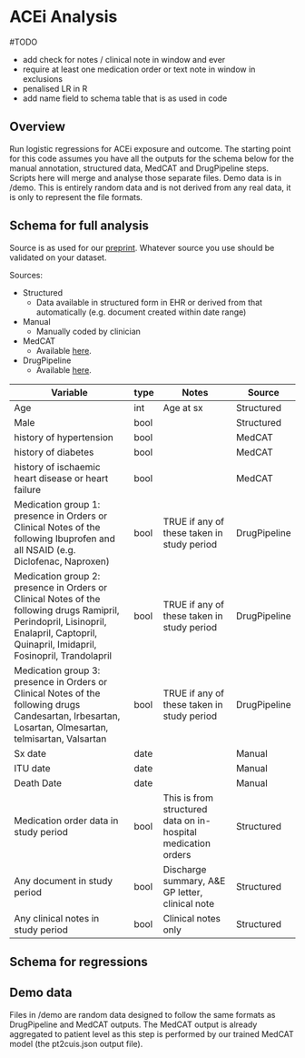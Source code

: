 # ACEi Analysis

#TODO
* add check for notes / clinical note in window and ever
* require at least one medication order or text note in window in exclusions
* penalised LR in R
* add name field to schema table that is as used in code

## Overview
Run logistic regressions for ACEi exposure and outcome. The starting point for this code assumes you have all the
outputs for the schema below for the manual annotation, structured data, MedCAT and DrugPipeline steps. Scripts
here will merge and analyse those separate files. Demo data is in /demo. This is entirely random data and is not derived
from any real data, it is only to represent the file formats.

## Schema for full analysis
Source is as used for our [preprint](https://www.researchgate.net/publication/340261837_Treatment_with_ACE-inhibitors_is_not_associated_with_early_severe_SARS-Covid-19_infection_in_a_multi-site_UK_acute_Hospital_Trust?channel=doi&linkId=5e806057a6fdcc139c10467a&showFulltext=true).
Whatever source you use should be validated on your dataset.

Sources:
* Structured
  * Data available in structured form in EHR or derived from that automatically (e.g. document created within date range)
* Manual
  * Manually coded by clinician
* MedCAT
  * Available [here](https://github.com/CogStack/MedCAT).
* DrugPipeline
  * Available [here](https://github.com/dbeanm/DrugPipeline).

Variable | type | Notes | Source
--- | --- | --- | ---
Age | int | Age at sx | Structured |
Male | bool | | Structured |
history of hypertension | bool | | MedCAT |
history of diabetes | bool | | MedCAT |
history of ischaemic heart disease or heart failure | bool | | MedCAT |
Medication group 1: presence in Orders or Clinical Notes of the following Ibuprofen and all NSAID (e.g. Diclofenac, Naproxen) | bool | TRUE if any of these taken in study period | DrugPipeline |
Medication group 2: presence in Orders or Clinical Notes of the following drugs Ramipril, Perindopril, Lisinopril, Enalapril, Captopril, Quinapril, Imidapril, Fosinopril, Trandolapril | bool | TRUE if any of these taken in study period | DrugPipeline |
Medication group 3: presence in Orders or Clinical Notes of the following drugs Candesartan, Irbesartan, Losartan, Olmesartan, telmisartan, Valsartan | bool | TRUE if any of these taken in study period | DrugPipeline |
Sx date | date | | Manual |
ITU date | date | | Manual |
Death Date | date | | Manual |
Medication order data in study period | bool | This is from structured data on in-hospital medication orders | Structured |
Any document in study period | bool | Discharge summary, A&E GP letter, clinical note | Structured |
Any clinical notes in study period | bool | Clinical notes only | Structured |


## Schema for regressions


## Demo data
Files in /demo are random data designed to follow the same formats as DrugPipeline and MedCAT outputs.
The MedCAT output is already aggregated to patient level as this step is performed by our trained
MedCAT model (the pt2cuis.json output file).
